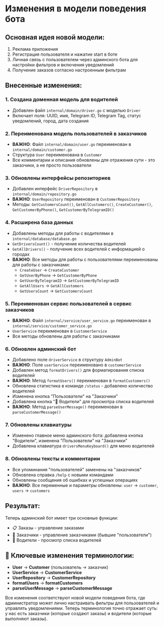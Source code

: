 # Изменения в модели поведения бота

## Основная идея новой модели:
1. Реклама приложения
2. Регистрация пользователя и нажатие start в боте
3. Личная связь с пользователем через админского бота для настройки фильтров и включения уведомлений
4. Получение заказов согласно настроенным фильтрам

## Внесенные изменения:

### 1. Создана доменная модель для водителей
- Добавлен файл `internal/domain/driver.go` с моделью `Driver`
- Включает поля: UUID, имя, Telegram ID, Telegram Tag, статус уведомлений, город, дата создания

### 2. Переименована модель пользователей в заказчиков
- **ВАЖНО**: Файл `internal/domain/user.go` переименован в `internal/domain/customer.go`
- Структура `User` переименована в `Customer`
- Все комментарии и описания обновлены для отражения сути - это заказчики, а не просто пользователи

### 3. Обновлены интерфейсы репозиториев
- Добавлен интерфейс `DriverRepository` в `internal/domain/repository.go`
- **ВАЖНО**: `UserRepository` переименован в `CustomerRepository`
- Методы: `GetCustomersCount()`, `GetAllCustomers()`, `CreateCustomer()`, `GetCustomerByPhone()`, `GetCustomerByTelegramID()`

### 4. Расширена база данных
- Добавлены методы для работы с водителями в `internal/database/database.go`
- `GetDriversCount()` - получение количества водителей
- `GetAllDrivers()` - получение всех водителей с информацией о городах
- **ВАЖНО**: Все методы для работы с пользователями переименованы для работы с заказчиками:
  - `CreateUser` → `CreateCustomer`
  - `GetUserByPhone` → `GetCustomerByPhone`
  - `GetUserByTelegramID` → `GetCustomerByTelegramID`
  - `GetAllUsers` → `GetAllCustomers`
  - `GetUsersCount` → `GetCustomersCount`

### 5. Переименован сервис пользователей в сервис заказчиков
- **ВАЖНО**: Файл `internal/service/user_service.go` переименован в `internal/service/customer_service.go`
- `UserService` переименован в `CustomerService`
- Все методы обновлены для работы с заказчиками

### 6. Обновлен админский бот
- Добавлено поле `driverService` в структуру `AdminBot`
- **ВАЖНО**: Поле `userService` переименовано в `customerService`
- Добавлен метод `formatDrivers()` для форматирования списка водителей
- **ВАЖНО**: Метод `formatUsers()` переименован в `formatCustomers()`
- Обновлена статистика в команде `/status` - добавлено количество водителей
- Изменена кнопка "Пользователи" на "Заказчики"
- Добавлена кнопка "🚚 Водители" для просмотра списка водителей
- **ВАЖНО**: Метод `parseUserMessage()` переименован в `parseCustomerMessage()`

### 7. Обновлены клавиатуры
- Изменено главное меню админского бота: добавлена кнопка "Водители", изменена "Пользователи" на "Заказчики"
- Добавлена клавиатура `driversMenuKeyboard()` для меню водителей

### 8. Обновлены тексты и комментарии
- Все упоминания "пользователей" заменены на "заказчиков"
- Обновлена справка `/help` с новыми командами
- Обновлены сообщения об ошибках и успешных операциях
- **ВАЖНО**: Все переменные и параметры обновлены: `user` → `customer`, `users` → `customers`

## Результат:
Теперь админский бот имеет три основные функции:
- 📋 Заказы - управление заказами
- 👥 Заказчики - управление заказчиками (бывшие "пользователи")
- 🚚 Водители - просмотр списка водителей

## 🎯 Ключевые изменения терминологии:
- **User** → **Customer** (пользователь → заказчик)
- **UserService** → **CustomerService**
- **UserRepository** → **CustomerRepository**
- **formatUsers** → **formatCustomers**
- **parseUserMessage** → **parseCustomerMessage**

Все изменения соответствуют новой модели поведения бота, где администратор может лично настраивать фильтры для пользователей и управлять уведомлениями. Теперь терминология точно отражает суть: у нас есть заказчики (которые создают заказы) и водители (которые выполняют заказы). 